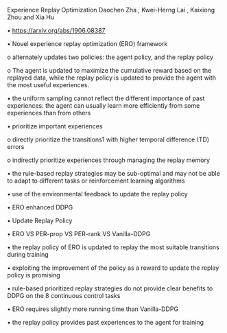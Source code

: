 Experience Replay Optimization
Daochen Zha , Kwei-Herng Lai , Kaixiong Zhou and Xia Hu

•	https://arxiv.org/abs/1906.08387

•	Novel experience replay optimization (ERO) framework

o	alternately updates two policies: the agent policy, and the replay policy

o	The agent is updated to maximize the cumulative reward based on the replayed data, while the replay policy is updated to provide the agent with the most useful experiences.

•	the uniform sampling cannot reflect the different importance of past experiences: the agent can usually learn more efficiently from some experiences than from others

•	prioritize important experiences

o	directly prioritize the transitions1 with higher temporal difference (TD) errors

o	indirectly prioritize experiences through managing the replay memory

•	the rule-based replay strategies may be sub-optimal and may not be able to adapt to different tasks or reinforcement learning algorithms

•	use of the environmental feedback to update the replay policy

•	ERO enhanced DDPG

•	Update Replay Policy


•	ERO VS PER-prop VS PER-rank VS Vanilla-DDPG

•	the replay policy of ERO is updated to replay the most suitable transitions during training

•	exploiting the improvement of the policy as a reward to update the replay policy is promising

•	rule-based prioritized replay strategies do not provide clear benefits to DDPG on the 8 continuous control tasks

•	ERO requires slightly more running time than Vanilla-DDPG

•	the replay policy provides past experiences to the agent for training

